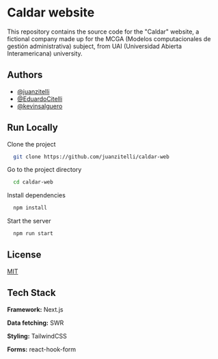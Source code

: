 # Caldar website

This repository contains the source code for the "Caldar" website, a fictional company made up for the MCGA (Modelos computacionales de gestión administrativa) subject, from UAI (Universidad Abierta Interamericana) university.

## Authors

- [@juanzitelli](https://www.github.com/juanzitelli)
- [@EduardoCitelli](https://www.github.com/EduardoCitelli)
- [@kevinsalguero](https://www.github.com/kevinsalguero)

## Run Locally

Clone the project

```bash
  git clone https://github.com/juanzitelli/caldar-web
```

Go to the project directory

```bash
  cd caldar-web
```

Install dependencies

```bash
  npm install
```

Start the server

```bash
  npm run start
```

## License

[MIT](https://choosealicense.com/licenses/mit/)

## Tech Stack

**Framework:** Next.js

**Data fetching:** SWR

**Styling:** TailwindCSS

**Forms:** react-hook-form
